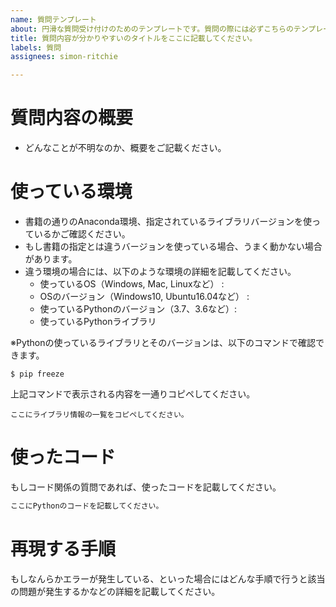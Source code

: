 ```yaml
---
name: 質問テンプレート
about: 円滑な質問受け付けのためのテンプレートです。質問の際には必ずこちらのテンプレートを利用してください。
title: 質問内容が分かりやすいのタイトルをここに記載してください。
labels: 質問
assignees: simon-ritchie

---
```


# 質問内容の概要

- どんなことが不明なのか、概要をご記載ください。

# 使っている環境

- 書籍の通りのAnaconda環境、指定されているライブラリバージョンを使っているかご確認ください。
- もし書籍の指定とは違うバージョンを使っている場合、うまく動かない場合があります。
- 違う環境の場合には、以下のような環境の詳細を記載してください。
  - 使っているOS（Windows, Mac, Linuxなど） : 
  - OSのバージョン（Windows10, Ubuntu16.04など） : 
  - 使っているPythonのバージョン（3.7、3.6など）: 
  - 使っているPythonライブラリ

※Pythonの使っているライブラリとそのバージョンは、以下のコマンドで確認できます。

```
$ pip freeze
```

上記コマンドで表示される内容を一通りコピペしてください。

```
ここにライブラリ情報の一覧をコピペしてください。
```

# 使ったコード

もしコード関係の質問であれば、使ったコードを記載してください。

```py
ここにPythonのコードを記載してください。
```

# 再現する手順

もしなんらかエラーが発生している、といった場合にはどんな手順で行うと該当の問題が発生するかなどの詳細を記載してください。
